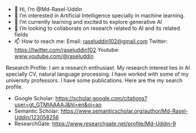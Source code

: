 - 👋 Hi, I’m @Md-Rasel-Uddin
- 👀 I’m interested in Artificial Intelligence specially in machine learning.
- 🌱 I’m currently learning and excited to explore generative AI
- 💞️ I’m looking to collaborate on research related to AI and its related fields
- 📫 How to reach me: 
 Email: raseluddin102@gmail.com
 Twitter: https://twitter.com/raseluddin102
 Youtube: www.youtube.com/@raseluddin 


Research Profile:
I am a research enthusiast. My research interest lies in AI specially CV, natural language processing.
I have worked with some of my university professors. I have some publications. Here are the my search profile.

- Google Scholar: https://scholar.google.com/citations?user=gt_GTMIAAAAJ&hl=en&oi=ao
- Semantic Scholar: https://www.semanticscholar.org/author/Md-Rasel-Uddin/123058256
- ResearchGate: https://www.researchgate.net/profile/Md-Uddin-9

<!---
Md-Rasel-Uddin/Md-Rasel-Uddin is a ✨ special ✨ repository because its `README.md` (this file) appears on your GitHub profile.
You can click the Preview link to take a look at your changes.
--->
